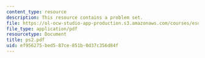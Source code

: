 ```yaml
---
content_type: resource
description: This resource contains a problem set.
file: https://ol-ocw-studio-app-production.s3.amazonaws.com/courses/esd-86-models-data-and-inference-for-socio-technical-systems-spring-2007/ef956275bed587ce851b0d37c356d84f_ps2.pdf
file_type: application/pdf
resourcetype: Document
title: ps2.pdf
uid: ef956275-bed5-87ce-851b-0d37c356d84f
---
```

